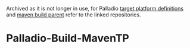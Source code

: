 Archived as it is not longer in use, for Palladio [target platform definitions](https://github.com/PalladioSimulator/Palladio-Build-TargetPlatforms) and [maven build parent](https://github.com/PalladioSimulator/Palladio-Build-MavenParent) refer to the linked repositories.
# Palladio-Build-MavenTP
